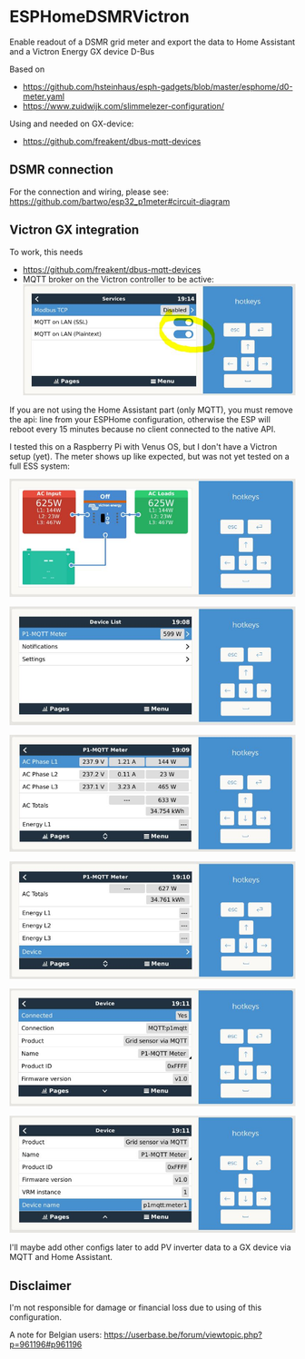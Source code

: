 # ESPHomeDSMRVictron
Enable readout of a DSMR grid meter and export the data to Home Assistant and a Victron Energy GX device D-Bus

Based on
- https://github.com/hsteinhaus/esph-gadgets/blob/master/esphome/d0-meter.yaml
- https://www.zuidwijk.com/slimmelezer-configuration/

Using and needed on GX-device:
- https://github.com/freakent/dbus-mqtt-devices

## DSMR connection
For the connection and wiring, please see: https://github.com/bartwo/esp32_p1meter#circuit-diagram

## Victron GX integration
To work, this needs
- https://github.com/freakent/dbus-mqtt-devices
- MQTT broker on the Victron controller to be active:
![Victron main view](/images/EnableMQTT.JPG)

If you are not using the Home Assistant part (only MQTT), you must remove the api: line from your ESPHome configuration, otherwise the ESP will reboot every 15 minutes because no client connected to the native API.

I tested this on a Raspberry Pi with Venus OS, but I don't have a Victron setup (yet). The meter shows up like expected, but was not yet tested on a full ESS system:

![Victron main view](/images/overview.JPG)

![Victron main view](/images/Victron_Main.JPG)

![Victron main view](/images/Meter1.JPG)

![Victron main view](/images/meter2.JPG)

![Victron main view](/images/device1.JPG)

![Victron main view](/images/device2.JPG)

I'll maybe add other configs later to add PV inverter data to a GX device via MQTT and Home Assistant. 

## Disclaimer
I'm not responsible for damage or financial loss due to using of this configuration. 

A note for Belgian users:
https://userbase.be/forum/viewtopic.php?p=961196#p961196
